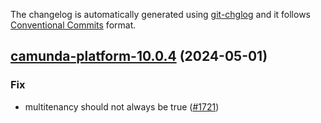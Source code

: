 The changelog is automatically generated using [git-chglog](https://github.com/git-chglog/git-chglog)
and it follows [Conventional Commits](https://www.conventionalcommits.org/en/v1.0.0/) format.


<a name="camunda-platform-10.0.4"></a>
## [camunda-platform-10.0.4](https://github.com/camunda/camunda-platform-helm/compare/camunda-platform-10.0.3...camunda-platform-10.0.4) (2024-05-01)

### Fix

* multitenancy should not always be true ([#1721](https://github.com/camunda/camunda-platform-helm/issues/1721))


